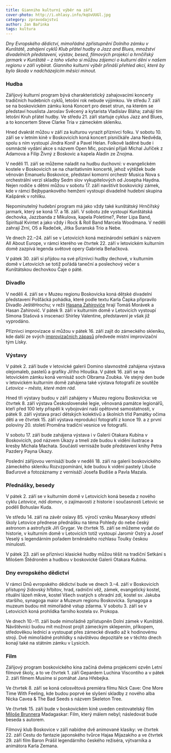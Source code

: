 ```yaml
---
title: Gianniho kulturní výběr na září
cover-photo: http://i.ohlasy.info/kqUvUUGl.jpg
category: zpravodajství
author: Jan Bařinka
tags: kultura
---
```


*Dny Evropského dědictví, mimořádné zpřístupnění Dolního zámku v Kunštátě, zahájení cyklů Klub přátel hudby a Jazz and Blues, množství divadelních představení, výstav, besed, filmových projekcí a hrnčířský jarmark v Kunštátě – z toho všeho si můžou zájemci o kulturní dění v našem regionu v září vybírat. Gianniho kulturní výběr přináší přehled akcí, které by bylo škoda v nadcházejícím měsíci minout.*

### Hudba

Zářijový kulturní program bývá charakteristický zahajovacími koncerty tradičních hudebních cyklů, letošní rok nebude výjimkou. Ve středu 7. září se na boskovickém zámku koná Koncert pro deset strun, na kterém se představí houslista Jaroslav Svěcený a kytarista Vladislav Bláha; zahájí tím letošní Kruh přátel hudby. Ve středu 21. září startuje cyklus Jazz and Blues, a to koncertem Steve Clarke Tria v zámeckém skleníku.

Hned dvakrát můžou v září za kulturou vyrazit příznivci folku. V sobotu 10. září se v letním kině v Boskovicích koná koncert písničkáře Jana Nedvěda, spolu s ním vystoupí Jindra Koníř a Pavel Helan. Folkově laděné bude i osmnácté vydání akce s názvem Open Mic, pozvání přijali Michal Juříček z Adamova a Filip Živný z Boskovic a kapela Aladin ze Znojma.

V neděli 11. září se můžeme naladit na hudbu duchovní: v evangelickém kostele v Boskovicích se na charitativním koncertě, jehož výtěžek bude věnován Emanuelu Boskovice, představí komorní orchestr Musica Nova s orchestrální verzí skladby Sedm slov vykupitelových od Josepha Haydna. Nejen rodiče s dětmi můžou v sobotu 17. září navštívit boskovický zámek, kde v rámci Bejbypankového hemžení vystoupí divadelně hudební skupina Kašpárek v rohlíku.

Nepominutelný hudební program má jako vždy také kunštátský Hrnčířský jarmark, který se koná 17. a 18. září. V sobotu zde vystoupí Kunštátská dechovka, Jazzbanda z Mikulova, kapela Poletíme?, Peter Lipa Band, Spirituál Kvintet a jako vždy i Rock & Roll Band Marcela Woodmana. V neděli zahrají Zrní, O5 a Radeček, Jitka Šuranská Trio a Nebe.

Ve dnech 22.–24. září se v Letovicích koná mezinárodní setkání s názvem All About Europe, v rámci kterého ve čtvrtek 22. září v letovickém kulturním domě zazpívá legenda světové opery Gabriela Beňačková.

V pátek 30. září si přijdou na své příznivci hudby dechové, v kulturním domě v Letovicích se totiž pořádá taneční a poslechový večer s Kunštátskou dechovkou Čaje o páté.

### Divadlo

V neděli 4. září se v Muzeu regionu Boskovicka koná dětské divadelní představení Pošťácká pohádka, které podle textu Karla Čapka připravilo Divadlo JeštěHrochu; v režii [Hasana Zahiroviće](http://ohlasy.info/clanky/2015/04/rozhovor-hasan-zahirovic.html) hrají Tomáš Morávek a Hasan Zahirović. V pátek 9. září v kulturním domě v Letovicích vystoupí Simona Stašová s inscenací Shirley Valentine, představení je však již vyprodáno.

Příznivci improvizace si můžou v pátek 16. září zajít do zámeckého skleníku, kde další ze svých [improvizačních zápasů](http://ohlasy.info/clanky/2016/06/rozhovor-impro.html) předvede místní improvizační tým Lísky.

### Výstavy

V pátek 2. září bude v letovické galerii Domino slavnostně zahájena výstava olejomaleb, pastelů a grafiky Jiřího Hlouška. V pátek 16. září se na letovickém zámku koná vernisáž soch Olbrama Zoubka. Ve stejný den bude v letovickém kulturním domě zahájena také výstava fotografií ze soutěže *Letovice – město, které mám rád*.

Hned tři výstavy budou v září zahájeny v Muzeu regionu Boskovicka: ve čtvrtek 8. září výstava Československé legie, věnovaná památce legionářů, kteří před 100 lety přispěli k vybojování naší opětovné samostatnosti, v pátek 9. září výstava prací dětských kolektivů a školních tříd Památky očima dětí a ve čtvrtek 15. září výstava reprodukcí fotografií z konce 19. a z první poloviny 20. století Proměna tradiční vesnice ve fotografii.

V sobotu 17. září bude zahájena výstava i v Galerii Otakara Kubína v Boskovicích, pod názvem Úkazy a tmelí zde budou k vidění ilustrace a kresby Michala Machata. Součástí vernisáže bude představení knihy Petra Pazdery Payna Úkazy.

Poslední zářijovou vernisáží bude v neděli 18. září na galerii boskovického zámeckého skleníku Rozvzpomínání, kde budou k vidění pastely Libuše Baďurové a fotozáznamy z vernisáží Josefa Budiše a Pavla Mazala.

### Přednášky, besedy

V pátek 2. září se v kulturním domě v Letovicích koná beseda z nového cyklu *Letovice, náš domov*, o zajímavosti z historie i současnosti Letovic se podělí Bohuslav Kuda.

Ve středu 14. září na závěr oslavy 85. výročí vzniku Masarykovy střední školy Letovice přednese přednášku na téma Pohledy do nebe český astronom a astrofyzik Jiří Grygar. Ve čtvrtek 15. září se můžeme vydat do historie, v kulturním domě v Letovicích totiž vystoupí Jaromír Ostrý a Josef Veselý s legendárním pořadem brněnského rozhlasu Toulky českou minulostí.

V pátek 23. září se příznivci klasické hudby můžou těšit na tradiční Setkání s Milošem Štědroněm a hudbou v boskovické Galerii Otakara Kubína.

### Dny evropského dědictví

V rámci Dnů evropského dědictví bude ve dnech 3.–4. září v Boskovicích přístupný židovský hřbitov, hrad, radniční věž, zámek, evangelický kostel, rituální lázeň mikve, kostel Všech svatých s ohradní zdí, kostel sv. Jakuba staršího, synagoga maior a Muzeum regionu Boskovicka. Synagoga a muzeum budou mít mimořádně vstup zdarma. V sobotu 3. září se v Letovicích koná prohlídka farního kostela sv. Prokopa.

Ve dnech 10.–11. září bude mimořádně zpřístupněn Dolní zámek v Kunštátě. Návštěvníci budou mít možnost projít zámeckým sklepením, příkopem, středověkou lednicí a vystoupat přes zámecké divadlo až k hodinovému stroji. Dvě mimořádné prohlídky s návštěvou depozitáře se v těchto dnech konají také na státním zámku v Lysicích.

### Film

Zářijový program boskovického kina začíná dvěma projekcemi ozvěn Letní filmové školy, a to ve čtvrtek 1. září Gepardem Luchina Viscontiho a v pátek 2. září filmem Musíme si pomáhat Jana Hřebejka.

Ve čtvrtek 8. září se koná celosvětová premiéra filmu Nick Cave: One More Time With Feeling, kde budou poprvé ke slyšení skladby z nového alba Nicka Cavea & The Bad Seeds s názvem Skeleton Tree.

Ve čtvrtek 15. září bude v boskovickém kině uveden cestovatelský film [Miloše Brunnera](http://ohlasy.info/clanky/2016/08/rozhovor-brunner.html) Madagaskar: Film, který málem nebyl; následovat bude beseda s autorem.

Filmový klub Boskovice v září nabídne dvě animované klasiky: ve čtvrtek 22. září Cestu do fantazie japonského tvůrce Hajaa Mijazakiho a ve čtvrtek 29. září film Baron Prášil legendárního českého režiséra, výtvarníka a animátora Karla Zemana.
